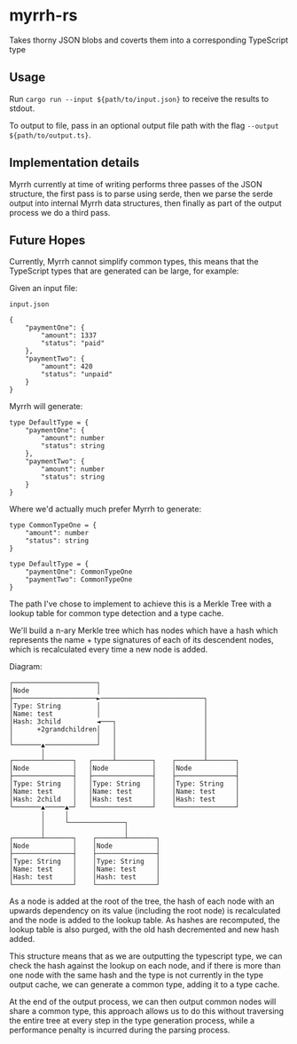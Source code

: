 # myrrh-rs

Takes thorny JSON blobs and coverts them into a corresponding TypeScript type

## Usage

Run `cargo run --input ${path/to/input.json}` to receive the results to stdout.

To output to file, pass in an optional output file path with the flag `--output ${path/to/output.ts}`.

## Implementation details

Myrrh currently at time of writing performs three passes of the JSON structure, the first pass is to parse using serde, then we parse the serde output into internal Myrrh data structures, then finally as part of the output process we do a third pass.

## Future Hopes

Currently, Myrrh cannot simplify common types, this means that the TypeScript types that are generated can be large, for example:

Given an input file:

`input.json`

```
{
    "paymentOne": {
        "amount": 1337
        "status": "paid"
    },
    "paymentTwo": {
        "amount": 420
        "status": "unpaid"
    }
}
```

Myrrh will generate:

```
type DefaultType = {
    "paymentOne": {
        "amount": number
        "status": string
    },
    "paymentTwo": {
        "amount": number
        "status": string
    }
}
```

Where we'd actually much prefer Myrrh to generate:

```
type CommonTypeOne = {
    "amount": number
    "status": string
}

type DefaultType = {
    "paymentOne": CommonTypeOne
    "paymentTwo": CommonTypeOne
}
```

The path I've chose to implement to achieve this is a Merkle Tree with a lookup table for common type detection and a type cache.

We'll build a n-ary Merkle tree which has nodes which have a hash which represents the name + type signatures of each of its descendent nodes, which is recalculated every time a new node is added.

Diagram:

```
┌─────────────────────┐
│Node                 │
├─────────────────────►──────────────────────────┐
│Type: String         │                          │
│Name: test           │                          │
│Hash: 3child         ◄───┐                      │
│      +2grandchildren│   │                      │
│                     │   │                      │
└───────▲─────────────┘   │                      │
        │                 │                      │
┌───────┴───────┐   ┌─────┴─────────┐    ┌───────┴───────┐
│Node           │   │Node           │    │Node           │
├───────────────┤   ├───────────────┤    ├───────────────┤
│Type: String   │   │Type: String   │    │Type: String   │
│Name: test     │   │Name: test     │    │Name: test     │
│Hash: 2child   │   │Hash: test     │    │Hash: test     │
└───────▲─────▲─┘   └───────────────┘    └───────────────┘
        │     │
        │     └──────────────┐
        │                    │
┌───────┴───────┐    ┌───────┴───────┐
│Node           │    │Node           │
├───────────────┤    ├───────────────┤
│Type: String   │    │Type: String   │
│Name: test     │    │Name: test     │
│Hash: test     │    │Hash: test     │
└───────────────┘    └───────────────┘
```

As a node is added at the root of the tree, the hash of each node with an upwards dependency on its value (including the root node) is recalculated and the node is added to the lookup table. As hashes are recomputed, the lookup table is also purged, with the old hash decremented and new hash added.

This structure means that as we are outputting the typescript type, we can check the hash against the lookup on each node, and if there is more than one node with the same hash and the type is not currently in the type output cache, we can generate a common type, adding it to a type cache.

At the end of the output process, we can then output common nodes will share a common type, this approach allows us to do this without traversing the entire tree at every step in the type generation process, while a performance penalty is incurred during the parsing process.

```

```
